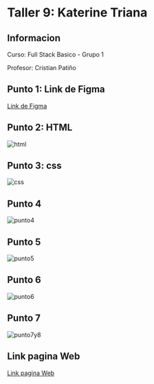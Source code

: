 <h1>Taller 9: Katerine Triana</h1>

<h2>Informacion</h2>
<p>Curso: Full Stack Basico - Grupo 1</p>
<p>Profesor: Cristian Patiño</p>

<h2>Punto 1: Link de Figma</h2>
<a href="https://www.figma.com/file/QDUJ3G0cRozozbcmGZHL7G/Katerine-Triana-Figma-Exercise?type=design&node-id=6%3A1246&t=NVSzBQTxOAV4UjZg-1"> Link de Figma</a> 

<h2>Punto 2: HTML</h2>
<img src="./Public/Images/html.png" alt="html"> 

<h2>Punto 3: css</h2>
<img src="./Public/Images/css.png.png" alt="css"> 

<h2>Punto 4</h2>
<img src="./Public/Images/desarrollo-punto-4.png" alt="punto4">

<h2>Punto 5</h2>
<img src="./Public/Images/desarrollo-punto-5.png" alt="punto5">

<h2>Punto 6</h2>
<img src="./Public/Images/desarrollo-punto-6.png" alt="punto6">

<h2>Punto 7</h2>
<img src="./Public/Images/desarrollo-punto-7y8.png" alt="punto7y8">

<h2>Link pagina Web</h2>
<a href="https://katerinetriana14.github.io/talle-9-full-stack/"> Link pagina Web</a> 



